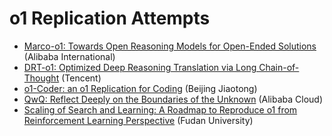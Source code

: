 # o1 Replication Attempts
- [Marco-o1: Towards Open Reasoning Models for Open-Ended Solutions](https://arxiv.org/pdf/2411.14405) (Alibaba International)
- [DRT-o1: Optimized Deep Reasoning Translation via Long Chain-of-Thought](https://arxiv.org/pdf/2412.17498) (Tencent)
- [o1-Coder: an o1 Replication for Coding](https://arxiv.org/pdf/2412.00154) (Beijing Jiaotong)
- [QwQ: Reflect Deeply on the Boundaries of the Unknown](https://qwenlm.github.io/blog/qwq-32b-preview/) (Alibaba 
Cloud)
- [Scaling of Search and Learning: A Roadmap to Reproduce o1 from Reinforcement Learning Perspective](https://arxiv.org/pdf/2412.14135) (Fudan University)
